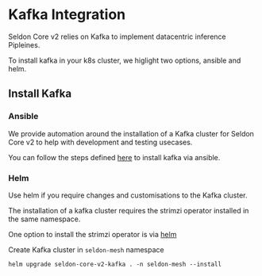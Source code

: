 # Kafka Integration

Seldon Core v2 relies on Kafka to implement datacentric inference Pipleines. 

To install kafka in your k8s cluster, we higlight two options, ansible and helm.


## Install Kafka

### Ansible

We provide automation around the installation of a Kafka cluster for Seldon Core v2 to help with development and testing usecases.

You can follow the steps defined [here](../../ansible/README.md) to install kafka via ansible.

### Helm

Use helm if you require changes and customisations to the Kafka cluster.

The installation of a kafka cluster requires the strimzi operator installed in the same namespace.

One option to install the strimzi operator is via [helm](https://strimzi.io/docs/operators/in-development/full/deploying.html#deploying-cluster-operator-helm-chart-str)

Create Kafka cluster in `seldon-mesh` namespace

```
helm upgrade seldon-core-v2-kafka . -n seldon-mesh --install
```

